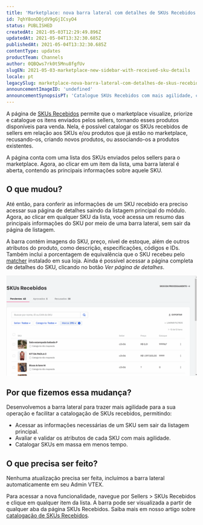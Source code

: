 ```yaml
---
title: 'Marketplace: nova barra lateral com detalhes de SKUs Recebidos'
id: 7qhY8onDDjdV9gGjICsyO4
status: PUBLISHED
createdAt: 2021-05-03T12:29:49.896Z
updatedAt: 2021-05-04T13:32:30.685Z
publishedAt: 2021-05-04T13:32:30.685Z
contentType: updates
productTeam: Channels
author: 0QBQws7rk0t5Mnu8fgfUv
slugEN: 2021-05-03-marketplace-new-sidebar-with-received-sku-details
locale: pt
legacySlug: marketplace-nova-barra-lateral-com-detalhes-de-skus-recebidos
announcementImageID: 'undefined'
announcementSynopsisPT: 'Catalogue SKUs Recebidos com mais agilidade, conferindo dados de SKUs  na nova barra lateral. '
---
```


A página de [SKUs Recebidos](https://help.vtex.com/pt/tutorial/approving-suggestions-for-skus/) permite que o marketplace visualize, priorize e catalogue os itens enviados pelos sellers, tornando esses produtos disponíveis para venda. Nela, é possível catalogar os SKUs recebidos de sellers em relação aos SKUs e/ou produtos que já estão no marketplace, recusando-os, criando novos produtos, ou associando-os a produtos existentes. 

A página conta com uma lista dos SKUs enviados pelos sellers para o marketplace. Agora, ao clicar em um item da lista, uma barra lateral é aberta, contendo as principais informações sobre aquele SKU. 

## O que mudou?
Até então, para conferir as informações de um SKU recebido era preciso acessar sua página de detalhes saindo da listagem principal do módulo. Agora, ao clicar em qualquer SKU da lista, você acessa um resumo das principais informações do SKU por meio de uma barra lateral, sem sair da página de listagem.

A barra contém  imagens do SKU, preço, nível de estoque, além de outros atributos do produto, como descrição, especificações, códigos e IDs. Também inclui a porcentagem de equivalência que o SKU recebeu pelo [matcher](https://help.vtex.com/pt/tutorial/entendendo-a-pontuacao-do-vtex-matcher?locale=pt) instalado em sua loja. Ainda é possível acessar a página completa de detalhes do SKU, clicando no botão *Ver página de detalhes*. 

![Sidebar received](https://raw.githubusercontent.com/vtexdocs/help-center-content/refs/heads/main/docs/pt/announcements/2021/2021-05-03-marketplace-nova-barra-lateral-com-detalhes-de-skus-recebidos_1.gif)

## Por que fizemos essa mudança?

Desenvolvemos a barra lateral para trazer mais agilidade para a sua operação e facilitar a catalogação de SKUs recebidos, permitindo:  
- Acessar as informações necessárias de um SKU sem sair da listagem principal.  
- Avaliar e validar os atributos de cada SKU com mais agilidade.  
- Catalogar SKUs em massa em menos tempo.  

## O que precisa ser feito?
Nenhuma atualização precisa ser feita, incluímos a barra lateral automaticamente em seu Admin VTEX.   

Para acessar a nova funcionalidade, navegue por Sellers > SKUs Recebidos e clique em qualquer item da lista. A barra pode ser visualizada a partir de qualquer aba da página SKUs Recebidos. Saiba mais em nosso artigo sobre [catalogação de SKUs Recebidos](https://help.vtex.com/pt/tutorial/approving-suggestions-for-skus/). 
